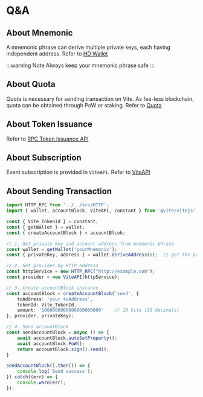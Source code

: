 # Q&A

## About Mnemonic

A mnemonic phrase can derive multiple private keys, each having independent address. Refer to [HD Wallet](/tutorial/wallet/hdwallet.md)

:::warning Note
Always keep your mnemonic phrase safe
:::

## About Quota

Quota is necessary for sending transaction on Vite. As fee-less blockchain, quota can be obtained through PoW or staking. Refer to [Quota](/tutorial/rule/quota)

## About Token Issuance

Refer to [RPC Token Issuance API](../rpc/contract_v2)

## About Subscription

Event subscription is provided in `ViteAPI`. Refer to [ViteAPI](./ViteAPI/start)

## About Sending Transaction

```typescript
import HTTP_RPC from '../../src/HTTP';
import { wallet, accountBlock, ViteAPI, constant } from '@vite/vitejs';

const { Vite_TokenId } = constant;
const { getWallet } = wallet;
const { createAccountBlock } = accountBlcok;

// 1. Get private key and account address from mnemonic phrase
const wallet = getWallet('yourMnemonic');
const { privateKey, address } = wallet.deriveAddress(0);  // get the private key at index 0.

// 2. Get provider by HTTP address
const httpService = new HTTP_RPC("http://example.com");
const provider = new ViteAPI(httpService);

// 3. Create accountBlock instance
const accountBlock = createAccountBlock('send', {
    toAddress: 'your toAddress', 
    tokenId: Vite_TokenId,
    amount: '1000000000000000000000'    // 10 Vite (18 decimals)
}, provider, privateKey);

// 4. Send accountBlock
const sendAccountBlock = async () => {
    await accountBlock.autoSetProperty();
    await accountBlock.PoW();
    return accountBlock.sign().send();
}

sendAccountBlock().then(() => {
    console.log('Send success');
}).catch((err) => {
    console.warn(err);
});
```
